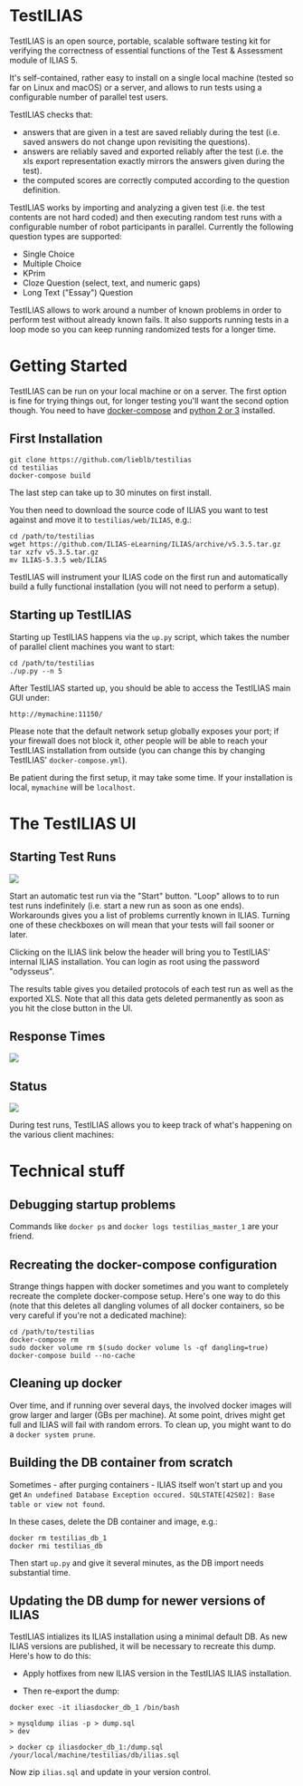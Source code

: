 
# TestILIAS

TestILIAS is an open source, portable, scalable software testing kit for verifying the correctness of essential functions of the Test & Assessment module of ILIAS 5.

It's self-contained, rather easy to install on a single local machine (tested so far on Linux and macOS) or a server, and allows to run tests using a configurable number of parallel test users.

TestILIAS checks that:

* answers that are given in a test are saved reliably during the test (i.e. saved answers do not change upon revisiting the questions).
* answers are reliably saved and exported reliably  after the test (i.e. the xls export representation exactly mirrors the answers given during the test).
* the computed scores are correctly computed according to the question definition.

TestILIAS works by importing and analyzing a given test (i.e. the test contents are not hard coded) and then executing random test runs with a configurable number of robot participants in parallel. Currently the following question types are supported:

* Single Choice
* Multiple Choice
* KPrim
* Cloze Question (select, text, and numeric gaps)
* Long Text ("Essay") Question

TestILIAS allows to work around a number of known problems in order to perform test without already known fails. It also supports running tests in a loop mode so you can keep running randomized tests for a longer time.

# Getting Started

TestILIAS can be run on your local machine or on a server. The first option is fine for trying things out, for longer testing you'll want the second option though. You need to have <a href="https://www.docker.com/community-edition">docker-compose</a> and <a href="https://www.python.org/">python 2 or 3</a> installed.

## First Installation

```
git clone https://github.com/lieblb/testilias
cd testilias
docker-compose build
```

The last step can take up to 30 minutes on first install.

You then need to download the source code of ILIAS you want to test against and move it to `testilias/web/ILIAS`, e.g.:

```
cd /path/to/testilias
wget https://github.com/ILIAS-eLearning/ILIAS/archive/v5.3.5.tar.gz
tar xzfv v5.3.5.tar.gz
mv ILIAS-5.3.5 web/ILIAS
```

TestILIAS will instrument your ILIAS code on the first run and automatically build a fully functional installation (you will not need to perform a setup).

## Starting up TestILIAS

Starting up TestILIAS happens via the `up.py` script, which takes the number of parallel client machines you want to start:

```
cd /path/to/testilias
./up.py --n 5
```

After TestILIAS started up, you should be able to access the TestILIAS main GUI under:

`http://mymachine:11150/`

Please note that the default network setup globally exposes your port; if your firewall does not block it, other people will be able to reach your TestILIAS installation from outside (you can change this by changing TestILIAS' `docker-compose.yml`).

Be patient during the first setup, it may take some time. If your installation is local, `mymachine` will be `localhost`.

# The TestILIAS UI

## Starting Test Runs

<img src="https://github.com/lieblb/testilias/blob/master/docs/main-ui.jpg?raw=true">

Start an automatic test run via the "Start" button. "Loop" allows to to run test runs indefinitely (i.e. start a new run as soon as one ends). Workarounds gives you a list of problems currently known in ILIAS. Turning one of these checkboxes on will mean that your tests will fail sooner or later.

Clicking on the ILIAS link below the header will bring you to TestILIAS' internal ILIAS installation. You can login as root using the password "odysseus".

The results table gives you detailed protocols of each test run as well as the exported XLS. Note that all this data gets deleted permanently as soon as you hit the close button in the UI.

## Response Times

<img src="https://github.com/lieblb/testilias/blob/master/docs/response-times-ui.jpg?raw=true">

## Status

<img src="https://github.com/lieblb/testilias/blob/master/docs/status-ui.jpg?raw=true">

During test runs, TestILIAS allows you to keep track of what's happening on the various client machines:

# Technical stuff

## Debugging startup problems

Commands like `docker ps` and `docker logs testilias_master_1` are your friend.

## Recreating the docker-compose configuration

Strange things happen with docker sometimes and you want to completely recreate the complete docker-compose setup. Here's one way to do this (note that this deletes all dangling volumes of all docker containers, so be very careful if you're not a dedicated machine):

```
cd /path/to/testilias
docker-compose rm
sudo docker volume rm $(sudo docker volume ls -qf dangling=true)
docker-compose build --no-cache
```

## Cleaning up docker

Over time, and if running over several days, the involved docker images will grow larger and larger (GBs per machine). At some point,
drives might get full and ILIAS will fail with random errors. To clean up, you might want to do a `docker system prune`.

## Building the DB container from scratch

Sometimes - after purging containers - ILIAS itself won't start up and you get `An undefined Database Exception occured. SQLSTATE[42S02]: Base table or view not found`.

In these cases, delete the DB container and image, e.g.:

```
docker rm testilias_db_1
docker rmi testilias_db
```

Then start `up.py` and give it several minutes, as the DB import needs substantial time.

## Updating the DB dump for newer versions of ILIAS

TestILIAS intializes its ILIAS installation using a minimal default DB. As new ILIAS versions are published, it will be necessary to recreate this dump. Here's how to do this:

* Apply hotfixes from new ILIAS version in the TestILIAS ILIAS installation.

* Then re-export the dump:

```
docker exec -it iliasdocker_db_1 /bin/bash

> mysqldump ilias -p > dump.sql
> dev

> docker cp iliasdocker_db_1:/dump.sql /your/local/machine/testilias/db/ilias.sql
```

Now zip `ilias.sql` and update in your version control.
